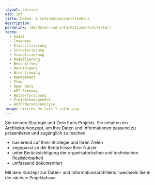 ```yaml
---
layout: service
uid: inf
title: Daten- & Informationsarchitektur
description: 
permalink: /de/daten-und-informationsarchitektur/
terms: 
  - Audit
  - Inventar
  - Klassifizierung
  - Strukturierung
  - Visualisierung
  - Modellierung
  - Beschaffung
  - Bereinigung
  - Wire framing
  - Management
  - Flow
  - Open Data
  - API Economy
  - Nutzerforschung
  - Projektmanagement
  - Anforderungsanalyse
image: circles_de_lato-1-color.png
---
```


Sie kennen Strategie und Ziele Ihres Projekts. Sie erhalten ein Architekturkonzept, um Ihre Daten und Informationen passend zu präsentieren und zugänglich zu machen: 

- basierend auf Ihrer Strategie und Ihren Zielen 
- angepasst an die Bedürfnisse Ihrer Nutzer 
- unter Berücksichtigung der organisatorischen und technischen Realisierbarkeit 
- umfassend dokumentiert 
<!-- - kommunizierbar für unterschiedliche Zielgruppen (Business, Sales, Entwicklung, etc.) -->

Mit dem Konzept zur Daten- und Informationsarchitektur wechseln Sie in die nächste Projektphase. 
